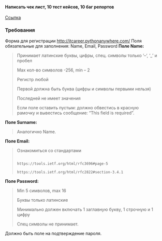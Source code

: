 #### Написать чек лист, 10 тест кейсов, 10 баг репортов
[Ссылка](https://docs.google.com/spreadsheets/d/1zMwLyuA-yl3b44L4em47BxmkKAhOJZ3MtAPUCZmSuRM/edit?gid=0#gid=0)

### Требования

Форма для регистрации http://itcareer.pythonanywhere.com/
Поля обязательные для заполнения: Name, Email, Password
**Поле Name:**
> 
> Принимает латинские буквы, цифры, спец. символы только ‘–‘, ‘_’ и пробел
> 
> Max кол-во символов -256, min – 2
> 
> Регистр любой
> 
> Первой должна быть буква (цифры и символы первыми нельзя)
> 
> Последней не имеет значения
> 
> Если поле оставить пустым: должно обвестись в красную рамочку и вывестись сообщение: “This field is required”. 
 
**Поле Surname:**
> Аналогично Name.
 
**Поле Email:**
> Ознакомиться со стандартами
>    
>                                 https://tools.ietf.org/html/rfc3696#page-5
>                                 https://tools.ietf.org/html/rfc2822#section-3.4.1

**Поле Password:**
> Min 5 символов, max 16
> 
> Буквы только латинские
> 
> Минимально должен включать 1 заглавную букву, 1 строчную и 1 цифру
>
> Спец символы не принимает. 

Должно быть поле на подтверждение пароля.
